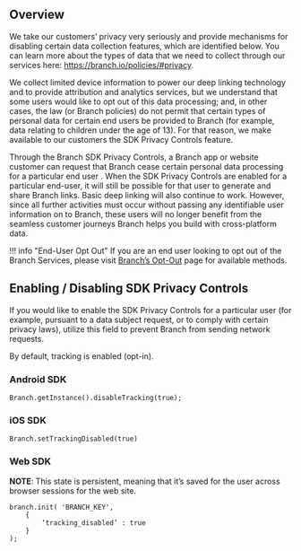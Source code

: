## Overview

We take our customers’ privacy very seriously and provide mechanisms for disabling certain data collection features, which are identified below. You can learn more about the types of data that we need to collect through our services here: https://branch.io/policies/#privacy.

We collect limited device information to power our deep linking technology and to provide attribution and analytics services, but we understand that some users would like to opt out of this data processing; and, in other cases, the law (or Branch policies) do not permit that certain types of personal data for certain end users be provided to Branch (for example, data relating to children under the age of 13). For that reason, we make available to our customers the SDK Privacy Controls feature.

Through the  Branch SDK Privacy Controls, a Branch app or website customer can request that Branch cease certain personal data processing for a particular end user . When the SDK Privacy Controls are enabled for a particular end-user, it will still be possible for that user to generate and share Branch links. Basic deep linking will also continue to work. However, since all further activities must occur without passing any identifiable user information on to Branch, these users will no longer benefit from the seamless customer journeys Branch helps you build with cross-platform data.

!!! info "End-User Opt Out"
	If you are an end user looking to opt out of the Branch Services, please visit [Branch’s Opt-Out](https://branch.app.link/optout) page for available methods.

## Enabling / Disabling SDK Privacy Controls

If you would like to enable the SDK Privacy Controls for a particular user (for example, pursuant to a data subject request, or to comply with certain privacy laws), utilize this field to prevent Branch from sending network requests.

By default, tracking is enabled (opt-in).

### Android SDK

```
Branch.getInstance().disableTracking(true);
```
### iOS SDK

```
Branch.setTrackingDisabled(true)
```
### Web SDK

**NOTE**: This state is persistent, meaning that it’s saved for the user across browser sessions for the web site.

```
branch.init( 'BRANCH_KEY',
    {
        ‘tracking_disabled’ : true
    }
);
```
